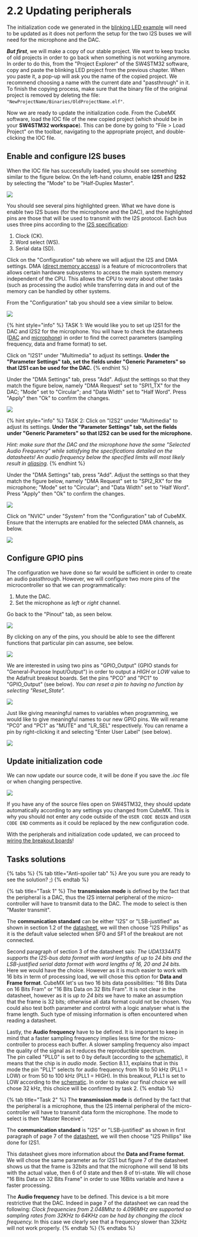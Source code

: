 # 2.2 Updating peripherals

The initialization code we generated in the [blinking LED example](../installation/instructions.md) will need to be updated as it does not perform the setup for the two I2S buses we will need for the microphone and the DAC.

_**But first**_, we will make a copy of our stable project. We want to keep tracks of old projects in order to go back when something is not working anymore. In order to do this, from the "Project Explorer" of the SW4STM32 software, copy and paste the blinking LED project from the previous chapter. When you paste it, a pop-up will ask you the name of the copied project. We recommend choosing a name with the current date and "passthrough" in it. To finish the copying process, make sure that the binary file of the original project is removed by deleting the file: `"NewProjectName/Binaries/OldProjectName.elf"`.

Now we are ready to update the initialization code. From the CubeMX software, load the IOC file of the new copied project \(which should be in your **SW4STM32 workspace**\). This can be done by going to "File &gt; Load Project" on the toolbar, navigating to the appropriate project, and double-clicking the IOC file.

## Enable and configure I2S buses <a id="i2s"></a>

When the IOC file has successfully loaded, you should see something similar to the figure below. On the left-hand column, enable **I2S1** and **I2S2** by selecting the "Mode" to be "Half-Duplex Master".

![](../.gitbook/assets/screenshot-2019-09-25-at-17.51.49.png)

You should see several pins highlighted green. What we have done is enable two I2S buses \(for the microphone and the DAC\), and the highlighted pins are those that will be used to transmit with the I2S protocol. Each bus uses three pins according to the [I2S specification](https://www.sparkfun.com/datasheets/BreakoutBoards/I2SBUS.pdf):

1. Clock \(CK\).
2. Word select \(WS\).
3. Serial data \(SD\).

Click on the "Configuration" tab where we will adjust the I2S and DMA settings. DMA \([direct memory access](https://en.wikipedia.org/wiki/Direct_memory_access)\) is a feature of microcontrollers that allows certain hardware subsystems to access the main system memory independent of the CPU. This allows the CPU to worry about other tasks \(such as processing the audio\) while transferring data in and out of the memory can be handled by other systems.

From the "Configuration" tab you should see a view similar to below.

![](../.gitbook/assets/screenshot-2019-09-25-at-17.53.06.png)

{% hint style="info" %}
TASK 1: We would like you to set up I2S1 for the DAC and I2S2 for the microphone. You will have to check the datasheets \([DAC](https://www.nxp.com/docs/en/data-sheet/UDA1334ATS.pdf) and [microphone](https://cdn-shop.adafruit.com/product-files/3421/i2S+Datasheet.PDF)\) in order to find the correct parameters \(sampling frequency, data and frame format\) to set.

Click on "I2S1" under "Multimedia" to adjust its settings. **Under the "Parameter Settings" tab, set the fields under "Generic Parameters" so that I2S1 can be used for the DAC.**
{% endhint %}

Under the "DMA Settings" tab, press "Add". Adjust the settings so that they match the figure below, namely "DMA Request" set to "SPI1\_TX" for the DAC; "Mode" set to "Circular"; and "Data Width" set to "Half Word". Press "Apply" then "Ok" to confirm the changes.

![](../.gitbook/assets/screenshot-2019-09-25-at-17.53.06-1.png)

{% hint style="info" %}
TASK 2: Click on "I2S2" under "Multimedia" to adjust its settings. **Under the "Parameter Settings" tab, set the fields under "Generic Parameters" so that I2S2 can be used for the microphone.**

_Hint: make sure that the DAC and the microphone have the same "Selected Audio Frequency" while satisfying the specifications detailed on the datasheets! An audio frequency below the specified limits will most likely result in_ [_aliasing_](http://www.dspguide.com/ch3/2.htm)_._
{% endhint %}

Under the "DMA Settings" tab, press "Add". Adjust the settings so that they match the figure below, namely "DMA Request" set to "SPI2\_RX" for the microphone; "Mode" set to "Circular"; and "Data Width" set to "Half Word". Press "Apply" then "Ok" to confirm the changes.

![](../.gitbook/assets/screenshot-2019-09-25-at-17.54.24.png)

Click on "NVIC" under "System" from the "Configuration" tab of CubeMX. Ensure that the interrupts are enabled for the selected DMA channels, as below.

![](../.gitbook/assets/screenshot-2019-09-25-at-17.54.49-1.png)

## Configure GPIO pins <a id="gpio"></a>

The configuration we have done so far would be sufficient in order to create an audio passthrough. However, we will configure two more pins of the microcontroller so that we can programmatically:

1. Mute the DAC.
2. Set the microphone as _left_ or _right_ channel.

Go back to the "Pinout" tab, as seen below.

![](../.gitbook/assets/firmware_1.png)

By clicking on any of the pins, you should be able to see the different functions that particular pin can assume, see below.

![](../.gitbook/assets/firmware_2.png)

We are interested in using two pins as "GPIO\_Output" \(GPIO stands for "General-Purpose Input/Output"\) in order to output a _HIGH_ or _LOW_ value to the Adafruit breakout boards. Set the pins "PCO" and "PC1" to "GPIO\_Output" \(see below\). _You can reset a pin to having no function by selecting "Reset\_State"._

![](../.gitbook/assets/firmware_3.png)

Just like giving meaningful names to variables when programming, we would like to give meaningful names to our new GPIO pins. We will rename "PC0" and "PC1" as "MUTE" and "LR\_SEL" respectively. You can rename a pin by right-clicking it and selecting "Enter User Label" \(see below\).

![](../.gitbook/assets/firmware_4.png)

## Update initialization code <a id="init_code"></a>

We can now update our source code, it will be done if you save the _.ioc_ file or when changing perspective.

![](../.gitbook/assets/screenshot-2019-10-07-at-15.36.36.png)

If you have any of the source files open on SW4STM32, they should update automatically according to any settings you changed from CubeMX. This is why you should not enter any code outside of the `USER CODE BEGIN` and `USER CODE END` comments as it could be replaced by the new configuration code.

With the peripherals and initialization code updated, we can proceed to [wiring the breakout boards](wiring.md)!

## Tasks solutions

{% tabs %}
{% tab title="Anti-spoiler tab" %}
Are you sure you are ready to see the solution? ;\)
{% endtab %}

{% tab title="Task 1" %}
The **transmission mode** is defined by the fact that the peripheral is a DAC, thus the I2S internal peripheral of the micro-controller will have to transmit data to the DAC. The mode to select is then "Master transmit".

The **communication standard** can be either "I2S" or "LSB-justified" as shown in section 1.2 of the [datasheet](https://www.nxp.com/docs/en/data-sheet/UDA1334ATS.pdf), we will then choose "I2S Phillips" as it is the default value selected when SF0 and SF1 of the breakout are not connected.

Second paragraph of section 3 of the datasheet sais: _The UDA1334ATS supports the I2S-bus data format with word lengths of up to 24 bits and the LSB-justified serial data format with word lengths of 16, 20 and 24 bits._ Here we would have the choice. However as it is much easier to work with 16 bits in term of processing load, we will chose this option for **Data and Frame format**. CubeMX let's us two 16 bits data possibilities: "16 Bits Data on 16 Bits Fram" or "16 Bits Data on 32 Bits Fram". It is not clear in the datasheet, however as it is _up to 24 bits_ we have to make an assumption that the frame is 32 bits; otherwise all data format could not be chosen. You could also test both parameter and control with a logic analyser what is the frame length. Such type of missing information is often encountered when reading a datasheet.

Lastly, the **Audio frequency** have to be defined. It is important to keep in mind that a faster sampling frequency implies less time for the micro-controller to process each buffer. A slower sampling frequency also impact the quality of the signal as it reduces the reproductible spectrum.  
The pin called "PLL0" is set to 0 by default \(according to the [schematic](https://cdn-learn.adafruit.com/downloads/pdf/adafruit-i2s-stereo-decoder-uda1334a.pdf?timestamp=1570708179)\), it means that the chip is in _audio mode._ Section 8.1.1, explains that in this mode the pin "PLL1" selects for audio frequency from 16 to 50 kHz \(PLL1 = LOW\) or from 50 to 100 kHz \(PLL1 = HIGH\). In this breakout, PLL1 is set to LOW according to the [schematic](https://cdn-learn.adafruit.com/downloads/pdf/adafruit-i2s-stereo-decoder-uda1334a.pdf?timestamp=1570708179). In order to make our final choice we will chose 32 kHz, this choice will be confirmed by task 2.
{% endtab %}

{% tab title="Task 2" %}
The **transmission mode** is defined by the fact that the peripheral is a microphone, thus the I2S internal peripheral of the micro-controller will have to transmit data form the microphone. The mode to select is then "Master Receive".

The **communication standard** is "I2S" or "LSB-justified" as shown in first paragraph of page 7 of the [datasheet](https://cdn-shop.adafruit.com/product-files/3421/i2S+Datasheet.PDF), we will then choose "I2S Phillips" like done for I2S1.

This datasheet gives more information about the **Data and Frame format**. We will chose the same parameter as for I2S1 but figure 7 of the datasheet shows us that the frame is 32bits and that the microphone will send 18 bits with the actual value, then 6 of 0 state and then 8 of tri-state. We will chose "16 Bits Data on 32 Bits Frame" in order to use 16Bits variable and have a faster processing.

The **Audio frequency** have to be defined. This device is a bit more restrictive that the DAC. Indeed in page 7 of the datasheet we can read the following: _Clock frequencies from 2.048Mhz to 4.096MHz are supported so sampling rates from 32KHz to 64KHz can be had by changing the clock frequency._ In this case we clearly see that a frequency slower than 32kHz will not work properly.
{% endtab %}
{% endtabs %}

